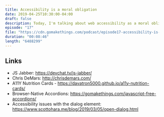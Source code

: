 ```yaml
---
title: Accessibility is a moral obligation
date: 2019-04-25T10:30:00-04:00
draft: false
description: Today, I'm talking about web accessibility as a moral obligation.
episode: "17"
file: "https://cdn.gomakethings.com/podcast/episode17-accessibility-is-a-moral-obligation.mp3"
duration: "00:08:46"
length: "6488299"
---
```


## Links

- JS Jabber: https://devchat.tv/js-jabber/
- Chris DeMars: http://chrisdemars.com/
- A11Y Nutrition Cards - https://davatron5000.github.io/a11y-nutrition-cards/
- Browser-Native Accordions: https://gomakethings.com/javascript-free-accordions/
- Accessibility issues with the dialog element: https://www.scottohara.me/blog/2019/03/05/open-dialog.html